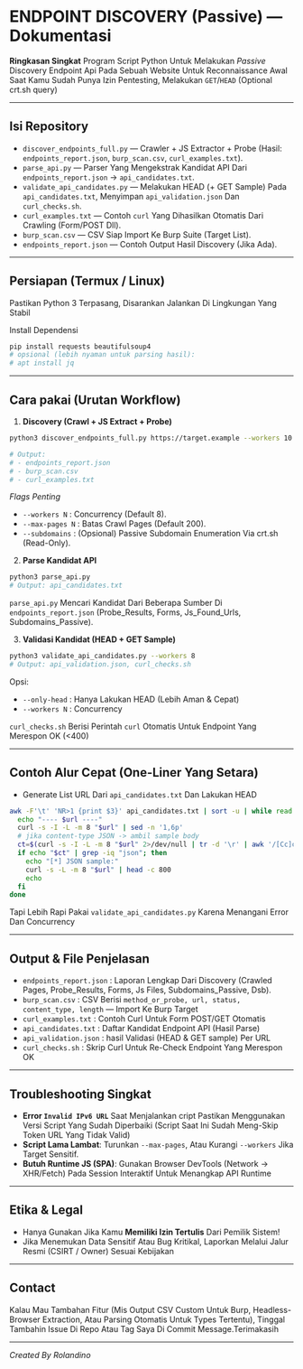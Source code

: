 # ENDPOINT DISCOVERY (Passive) — Dokumentasi

**Ringkasan Singkat**
Program Script Python Untuk Melakukan *Passive* Discovery Endpoint Api Pada Sebuah Website Untuk Reconnaissance Awal Saat Kamu Sudah Punya Izin Pentesting, Melakukan `GET`/`HEAD` (Optional crt.sh query)

---

## Isi Repository

* `discover_endpoints_full.py` — Crawler + JS Extractor + Probe (Hasil: `endpoints_report.json`, `burp_scan.csv`, `curl_examples.txt`).
* `parse_api.py` — Parser Yang Mengekstrak Kandidat API Dari `endpoints_report.json` → `api_candidates.txt`.
* `validate_api_candidates.py` — Melakukan HEAD (+ GET Sample) Pada `api_candidates.txt`, Menyimpan `api_validation.json` Dan `curl_checks.sh`.
* `curl_examples.txt` — Contoh `curl` Yang Dihasilkan Otomatis Dari Crawling (Form/POST Dll).
* `burp_scan.csv` — CSV Siap Import Ke Burp Suite (Target List).
* `endpoints_report.json` — Contoh Output Hasil Discovery (Jika Ada).

---

## Persiapan (Termux / Linux)

Pastikan Python 3 Terpasang, Disarankan Jalankan Di Lingkungan Yang Stabil

Install Dependensi

```bash
pip install requests beautifulsoup4
# opsional (lebih nyaman untuk parsing hasil):
# apt install jq
```

---

## Cara pakai (Urutan Workflow)

1. **Discovery (Crawl + JS Extract + Probe)**

```bash
python3 discover_endpoints_full.py https://target.example --workers 10 --max-pages 150 --timeout 8

# Output:
# - endpoints_report.json
# - burp_scan.csv
# - curl_examples.txt
```

*Flags Penting*

* `--workers N` : Concurrency (Default 8).
* `--max-pages N` : Batas Crawl Pages (Default 200).
* `--subdomains` : (Opsional) Passive Subdomain Enumeration Via crt.sh (Read-Only).

2. **Parse Kandidat API**

```bash
python3 parse_api.py
# Output: api_candidates.txt
```

`parse_api.py` Mencari Kandidat Dari Beberapa Sumber Di `endpoints_report.json` (Probe_Results, Forms, Js_Found_Urls, Subdomains_Passive).

3. **Validasi Kandidat (HEAD + GET Sample)**

```bash
python3 validate_api_candidates.py --workers 8
# Output: api_validation.json, curl_checks.sh
```

Opsi:

* `--only-head` : Hanya Lakukan HEAD (Lebih Aman & Cepat)
* `--workers N` : Concurrency

`curl_checks.sh` Berisi Perintah `curl` Otomatis Untuk Endpoint Yang Merespon OK (<400)

---

## Contoh Alur Cepat (One-Liner Yang Setara)

* Generate List URL Dari `api_candidates.txt` Dan Lakukan HEAD

```bash
awk -F'\t' 'NR>1 {print $3}' api_candidates.txt | sort -u | while read url; do
  echo "---- $url ----"
  curl -s -I -L -m 8 "$url" | sed -n '1,6p'
  # jika content-type JSON -> ambil sample body
  ct=$(curl -s -I -L -m 8 "$url" 2>/dev/null | tr -d '\r' | awk '/[Cc]ontent-[Tt]ype/ {print $2}')
  if echo "$ct" | grep -iq "json"; then
    echo "[*] JSON sample:"
    curl -s -L -m 8 "$url" | head -c 800
    echo
  fi
done
```

Tapi Lebih Rapi Pakai `validate_api_candidates.py` Karena Menangani Error Dan Concurrency

---

## Output & File Penjelasan

* `endpoints_report.json` : Laporan Lengkap Dari Discovery (Crawled Pages, Probe_Results, Forms, Js Files, Subdomains_Passive, Dsb).
* `burp_scan.csv` : CSV Berisi `method_or_probe, url, status, content_type, length` — Import Ke Burp Target
* `curl_examples.txt` : Contoh Curl Untuk Form POST/GET Otomatis
* `api_candidates.txt` : Daftar Kandidat Endpoint API (Hasil Parse)
* `api_validation.json` : hasil Validasi (HEAD & GET sample) Per URL
* `curl_checks.sh` : Skrip Curl Untuk Re-Check Endpoint Yang Merespon OK

---

## Troubleshooting Singkat

* **Error `Invalid IPv6 URL`** Saat Menjalankan cript Pastikan Menggunakan Versi Script Yang Sudah Diperbaiki (Script Saat Ini Sudah Meng-Skip Token URL Yang Tidak Valid)
* **Script Lama Lambat**: Turunkan `--max-pages`, Atau Kurangi `--workers` Jika Target Sensitif.
* **Butuh Runtime JS (SPA)**: Gunakan Browser DevTools (Network → XHR/Fetch) Pada Session Interaktif Untuk Menangkap API Runtime

---

## Etika & Legal

* Hanya Gunakan Jika Kamu **Memiliki Izin Tertulis** Dari Pemilik Sistem!
* Jika Menemukan Data Sensitif Atau Bug Kritikal, Laporkan Melalui Jalur Resmi (CSIRT / Owner) Sesuai Kebijakan
---

## Contact

Kalau Mau Tambahan Fitur (Mis Output CSV Custom Untuk Burp, Headless-Browser Extraction, Atau Parsing Otomatis Untuk Types Tertentu), Tinggal Tambahin Issue Di Repo Atau Tag Saya Di Commit Message.Terimakasih

---

*Created By Rolandino* 
